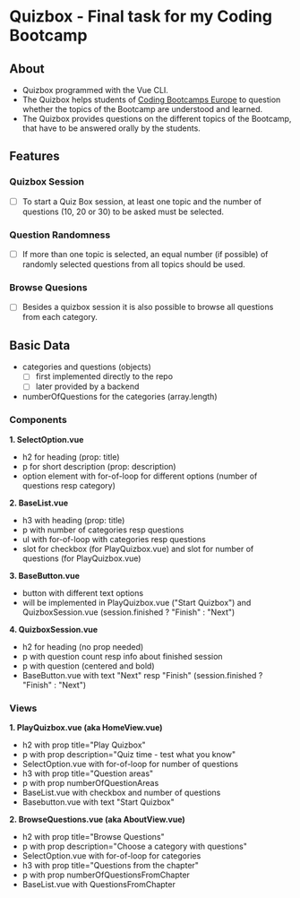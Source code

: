 # Quizbox - Final task for my Coding Bootcamp

## About

- Quizbox programmed with the Vue CLI.
- The Quizbox helps students of [Coding Bootcamps Europe](https://github.com/coding-bootcamps-eu) to question whether the topics of the Bootcamp are understood and learned.
- The Quizbox provides questions on the different topics of the Bootcamp, that have to be answered orally by the students.

## Features

### Quizbox Session

- [ ] To start a Quiz Box session, at least one topic and the number of questions (10, 20 or 30) to be asked must be selected.

### Question Randomness

- [ ] If more than one topic is selected, an equal number (if possible) of randomly selected questions from all topics should be used.

### Browse Quesions

- [ ] Besides a quizbox session it is also possible to browse all questions from each category.

## Basic Data

- categories and questions (objects)
  - [ ] first implemented directly to the repo
  - [ ] later provided by a backend
- numberOfQuestions for the categories (array.length)

### Components

**1. SelectOption.vue**

- h2 for heading (prop: title)
- p for short description (prop: description)
- option element with for-of-loop for different options (number of questions resp category)

**2. BaseList.vue**

- h3 with heading (prop: title)
- p with number of categories resp questions
- ul with for-of-loop with categories resp questions
- slot for checkbox (for PlayQuizbox.vue) and slot for number of questions (for PlayQuizbox.vue)

**3. BaseButton.vue**

- button with different text options
- will be implemented in PlayQuizbox.vue ("Start Quizbox") and QuizboxSession.vue (session.finished ? "Finish" : "Next")

**4. QuizboxSession.vue**

- h2 for heading (no prop needed)
- p with question count resp info about finished session
- p with question (centered and bold)
- BaseButton.vue with text "Next" resp "Finish" (session.finished ? "Finish" : "Next")

### Views

**1. PlayQuizbox.vue (aka HomeView.vue)**

- h2 with prop title="Play Quizbox"
- p with prop description="Quiz time - test what you know"
- SelectOption.vue with for-of-loop for number of questions
- h3 with prop title="Question areas"
- p with prop numberOfQuestionAreas
- BaseList.vue with checkbox and number of questions
- Basebutton.vue with text "Start Quizbox"

**2. BrowseQuestions.vue (aka AboutView.vue)**

- h2 with prop title="Browse Questions"
- p with prop description="Choose a category with questions"
- SelectOption.vue with for-of-loop for categories
- h3 with prop title="Questions from the chapter"
- p with prop numberOfQuestionsFromChapter
- BaseList.vue with QuestionsFromChapter

